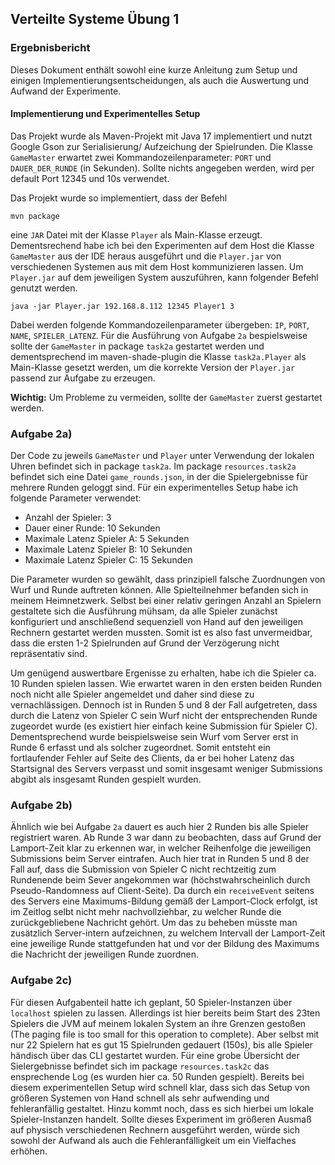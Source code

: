 ## Verteilte Systeme Übung 1
### Ergebnisbericht

Dieses Dokument enthält sowohl eine kurze Anleitung zum Setup und einigen
Implementierungsentscheidungen, als auch die Auswertung und Aufwand der Experimente.

#### Implementierung und Experimentelles Setup

Das Projekt wurde als Maven-Projekt mit Java 17 implementiert und nutzt Google Gson zur Serialisierung/ Aufzeichung
der Spielrunden. Die Klasse `GameMaster` erwartet zwei Kommandozeilenparameter: `PORT` und `DAUER_DER_RUNDE`
(in Sekunden). Sollte nichts angegeben werden, wird per default Port 12345 und 10s verwendet.

Das Projekt wurde so implementiert, dass  der Befehl
```console
mvn package
```
eine `JAR` Datei mit der Klasse `Player` als Main-Klasse erzeugt.
Dementsrechend habe ich bei den Experimenten auf dem Host die Klasse `GameMaster` aus der IDE heraus
ausgeführt und die `Player.jar` von verschiedenen Systemen aus mit dem Host kommunizieren lassen.
Um `Player.jar` auf dem jeweiligen System auszuführen, kann folgender Befehl genutzt werden.
```console
java -jar Player.jar 192.168.8.112 12345 Player1 3
```
Dabei werden folgende Kommandozeilenparameter übergeben: `IP`, `PORT`, `NAME`, `SPIELER_LATENZ`.
Für die Ausführung von Aufgabe `2a` bespielsweise sollte der `GameMaster` in package `task2a` 
gestartet werden und dementsprechend im maven-shade-plugin die Klasse `task2a.Player` als 
Main-Klasse gesetzt werden, um die korrekte Version der `Player.jar` passend zur Aufgabe zu erzeugen.

__Wichtig:__ Um Probleme zu vermeiden, sollte der `GameMaster` zuerst gestartet werden.

### Aufgabe 2a)

Der Code zu jeweils `GameMaster` und `Player` unter Verwendung der lokalen Uhren befindet sich in
package `task2a`. Im package `resources.task2a` befindet sich eine Datei `game_rounds.json`, 
in der die Spielergebnisse für mehrere Runden geloggt sind. Für ein experimentelles Setup habe 
ich folgende Parameter verwendet:
- Anzahl der Spieler: 3
- Dauer einer Runde: 10 Sekunden
- Maximale Latenz Spieler A: 5 Sekunden
- Maximale Latenz Spieler B: 10 Sekunden
- Maximale Latenz Spieler C: 15 Sekunden

Die Parameter wurden so gewählt, dass prinzipiell falsche Zuordnungen von Wurf und Runde auftreten können.
Alle Spielteilnehmer befanden sich in meinem Heimnetzwerk. Selbst bei einer relativ geringen Anzahl an
Spielern gestaltete sich die Ausführung  mühsam, da alle Spieler zunächst konfiguriert und
anschließend sequenziell von Hand auf den jeweiligen Rechnern gestartet werden mussten. Somit
ist es also fast unvermeidbar, dass die ersten 1-2 Spielrunden auf Grund der Verzögerung
nicht repräsentativ sind.

Um genügend auswertbare Ergenisse zu erhalten, habe ich die Spieler ca. 10 Runden spielen lassen.
Wie erwartet waren in den ersten beiden Runden noch nicht alle Spieler angemeldet und daher sind
diese zu vernachlässigen. Dennoch ist in Runden 5 und 8 der Fall aufgetreten, dass durch die Latenz
von Spieler C sein Wurf nicht der entsprechenden Runde zugeordet wurde (es existiert hier
einfach keine Submission für Spieler C). Dementsprechend wurde beispielsweise sein Wurf vom
Server erst in Runde 6 erfasst und als solcher zugeordnet. Somit entsteht ein fortlaufender Fehler
auf Seite des Clients, da er bei hoher Latenz das Startsignal des Servers verpasst und somit 
insgesamt weniger Submissions abgibt als insgesamt Runden gespielt wurden.

### Aufgabe 2b)

Ähnlich wie bei Aufgabe `2a` dauert es auch hier 2 Runden bis alle Spieler registriert waren.
Ab Runde 3 war dann zu beobachten, dass auf Grund der Lamport-Zeit klar zu erkennen war, in welcher
Reihenfolge die jeweiligen Submissions beim Server eintrafen. Auch hier trat in Runden 5 und 8
der Fall auf, dass die Submission von Spieler C nicht rechtzeitig zum Rundenende beim Sever angekommen
war (höchstwahrscheinlich durch Pseudo-Randomness auf Client-Seite). Da durch ein `receiveEvent` seitens des Servers eine Maximums-Bildung gemäß der
Lamport-Clock erfolgt, ist im Zeitlog selbt nicht mehr nachvollziehbar, zu welcher
Runde die zurückgebliebene Nachricht gehört. Um das zu beheben müsste man zusätzlich
Server-intern aufzeichnen, zu welchem Intervall der Lamport-Zeit eine jeweilige Runde
stattgefunden hat und vor der Bildung des Maximums die Nachricht der jeweiligen Runde
zuordnen.

### Aufgabe 2c)

Für diesen Aufgabenteil hatte ich geplant, 50 Spieler-Instanzen über `localhost` spielen
zu lassen. Allerdings ist hier bereits beim Start des 23ten Spielers die JVM auf meinem
lokalen System an ihre Grenzen gestoßen (The paging file is too small for this operation to complete).
Aber selbst mit nur 22 Spielern hat es gut 15 Spielrunden gedauert (150s), bis alle Spieler
händisch über das CLI gestartet wurden. Für eine grobe Übersicht der Sielergebnisse befindet
sich im package `resources.task2c` das ensprechende Log (es wurden hier ca. 50 Runden gespielt).
Bereits bei diesem experimentellen Setup wird schnell klar, dass sich das Setup von größeren
Systemen von Hand schnell als sehr aufwending und fehleranfällig gestaltet. Hinzu kommt noch,
dass es sich hierbei um lokale Spieler-Instanzen handelt. Sollte dieses Experiment im größeren
Ausmaß auf physisch verschiedenen Rechnern ausgeführt werden, würde sich sowohl der Aufwand als
auch die Fehleranfälligkeit um ein Vielfaches erhöhen.


